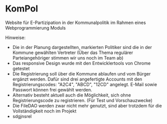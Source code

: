 # KomPol
Website für E-Partizipation in der Kommunalpolitik im Rahmen eines Webprogrammierung Moduls

Hinweise:
- Die in der Planung dargestellten, markierten Politiker sind die in der Kommune gewählten Vertreter (Über das Thema regulärer Parteiangehöriger stimmen wir uns noch im Team ab)
- Das responsive Design wurde mit den Entwicklertools von Chrome getestet
- Die Registrierung soll über die Kommune ablaufen und vom Bürger ergänzt werden. Dafür sind drei angefertigte Accounts mit den Registrierungscodes: "A2C4", "ABCD", "12CD" angelegt. E-Mail sowie Passwort können frei gewählt werden. 
- Alternativ besteht aktuell auch die Möglichkeit, sich ohne Registrierungscode zu registrieren. (Für Test und Vorschauzwecke)
- Die FileDAO werden zwar nicht mehr genutzt, sind aber trotzdem für die Vollständigkeit noch im Projekt
- sdgjnsrel
